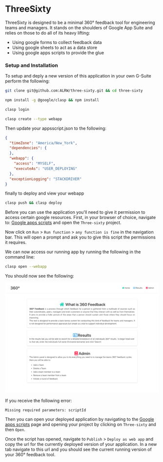 # ThreeSixty

ThreeSixty is designed to be a minimal 360° feedback tool for engineering teams
and managers. It stands on the shoulders of Google App Suite and relies on those
to do all of its heavy lifting:

 - Using google forms to collect feedback data
 - Using google sheets to act as a data store
 - Using google apps scripts to provide the glue

### Setup and Installation

To setup and deply a new version of this application in your own G-Suite perform
the following:

```sh
git clone git@github.com:ALRW/three-sixty.git && cd three-sixty
```

```sh
npm install -g @google/clasp && npm install
```

```sh
clasp login
```

```sh
clasp create --type webapp
```

Then update your appsscript.json to the following:

```json
{
  "timeZone": "America/New_York",
  "dependencies": {
  },
  "webapp": {
    "access": "MYSELF",
    "executeAs": "USER_DEPLOYING"
  },
  "exceptionLogging": "STACKDRIVER"
}
```

finally to deploy and view your webapp

```sh
clasp push && clasp deploy
```

Before you can use the application you'll need to give it permission to access
certain google resources. First, in your browser of choice, navigate to:
[Google apps scripts](https://script.google.com) and open the `Three-sixty`
project.

Now click on `Run` > `Run function` > `any function is fine` in the navigation
bar. This will open a prompt and ask you to give this script the permissions it
requires.

We can now access our running app by running the following in the command line:

```sh
clasp open --webapp
```

You should now see the following:

![feedback-homepage](./images/feedback-homepage.png)

If you receive the following error:

```
Missing required parameters: scriptId
```

Then you can open your deployed application by navigating to the
[Google apps scripts](https://script.google.com) page and opening your project
by clicking on `Three-sixty` and then `Open`.

Once the script has opened, navigate to `Publish` > `Deploy as web app` and
copy the url for the currently deployed version of your application. In a new
tab navigate to this url and you should see the current running version of your
360° feedback tool.
